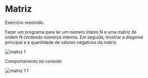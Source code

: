 # Matriz

Exercício resolvido. <br>

Fazer um programa para ler um número inteiro N e uma matriz de <br>
ordem N contendo números inteiros. Em seguida, mostrar a diagonal <br>
principal e a quantidade de valores negativos da matriz. <br>

![matriz 1](https://user-images.githubusercontent.com/24979432/186260072-2ef7dc1a-15c6-4e04-a7f0-3c3af10597e3.png) <br>

Comportamento no console: <br>


![matriz 1 1](https://user-images.githubusercontent.com/24979432/186260333-4201f742-bd36-41b8-b83f-e104dd75bc89.png)

















